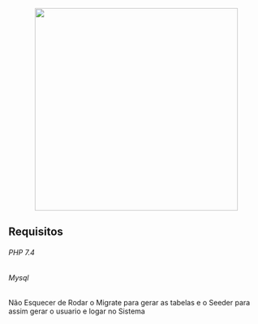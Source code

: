 <p align="center"><a href="https://laravel.com" target="_blank"><img src="https://raw.githubusercontent.com/laravel/art/master/logo-lockup/5%20SVG/2%20CMYK/1%20Full%20Color/laravel-logolockup-cmyk-red.svg" width="400"></a></p>

<h2> Requisitos </h2>

<h6> PHP 7.4 </h6>
<h6> Mysql </h6>

Não Esquecer de Rodar o Migrate para gerar as tabelas e o Seeder para assim gerar o usuario e logar no Sistema
